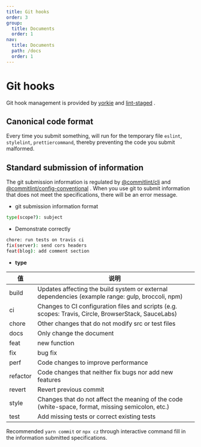 ```yaml
---
title: Git hooks
order: 3
group:
  title: Documents
  order: 1
nav:
  title: Documents
  path: /docs
  order: 1
---
```


# Git hooks

Git hook management is provided by [yorkie](https://www.npmjs.com/package/yorkie) and [lint-staged](https://www.npmjs.com/package/lint-staged) .

## Canonical code format

Every time you submit something, will run for the temporary file `eslint`, `stylelint`, `prettiercommand`, thereby preventing the code you submit malformed.

## Standard submission of information

The git submission information is regulated by [@commitlint/cli](https://github.com/conventional-changelog/commitlint) and [@commitlint/config-conventional](https://github.com/conventional-changelog/commitlint/tree/master/@commitlint/config-conventional) . When you use git to submit information that does not meet the specifications, there will be an error message.

- git submission information format

```bash
type(scope?): subject
```

- Demonstrate correctly

```bash
chore: run tests on travis ci
fix(server): send cors headers
feat(blog): add comment section
```

- **type**

| 值 | 说明 |
| --- | --- |
| build | Updates affecting the build system or external dependencies (example range: gulp, broccoli, npm) |
| ci | Changes to CI configuration files and scripts (e.g. scopes: Travis, Circle, BrowserStack, SauceLabs) |
| chore | Other changes that do not modify src or test files |
| docs | Only change the document |
| feat | new function |
| fix | bug fix |
| perf | Code changes to improve performance |
| refactor | Code changes that neither fix bugs nor add new features |
| revert | Revert previous commit |
| style | Changes that do not affect the meaning of the code (white-space, format, missing semicolon, etc.) |
| test | Add missing tests or correct existing tests |

Recommended `yarn commit` or `npx cz` through interactive command fill in the information submitted specifications.
